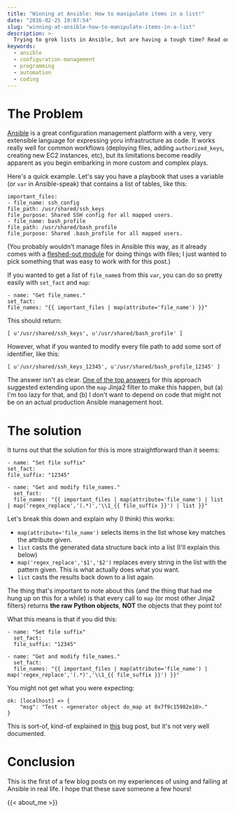 ```yaml
---
title: "Winning at Ansible: How to manipulate items in a list!"
date: "2016-02-25 19:07:54"
slug: "winning-at-ansible-how-to-manipulate-items-in-a-list"
description: >-
  Trying to grok lists in Ansible, but are having a tough time? Read on!
keywords:
  - ansible
  - configuration-management
  - programming
  - automation
  - coding
---
```


# The Problem

[Ansible](http://www.ansible.com "") is a great configuration management platform with a very, very extensible language for expressing yoru infrastructure as code. It works really well for common workflows (deploying files, adding `authorized_keys`, creating new EC2 instances, etc), but its limitations become readily apparent as you begin embarking in more custom and complex plays.

Here's a quick example. Let's say you have a playbook that uses a variable (or `var` in Ansible-speak) that contains a list of tables, like this:

```
important_files:
- file_name: ssh_config
file_path: /usr/shared/ssh_keys
file_purpose: Shared SSH config for all mapped users.
- file_name: bash_profile
file_path: /usr/shared/bash_profile
file_purpose: Shared .bash_profile for all mapped users.
```

(You probably wouldn't manage files in Ansible this way, as it already comes with a [fleshed-out module](http://docs.ansible.com/ansible/list_of_files_modules.html "") for doing things with files; I just wanted to pick something that was easy to work with for this post.)

If you wanted to get a list of `file_name`s from this `var`, you can do so pretty easily with `set_fact` and `map`:

```
- name: "Get file_names."
set_fact:
file_names: "{{ important_files | map(attribute='file_name') }}"
```

This should return:

```
[ u'/usr/shared/ssh_keys', u'/usr/shared/bash_profile' ]
```

However, what if you wanted to modify every file path to add some sort of identifier, like this:

```
[ u'/usr/shared/ssh_keys_12345', u'/usr/shared/bash_profile_12345' ]
```

The answer isn't as clear. [One of the top answers](https://gist.github.com/halberom/b1f6eaed16dba1b298e8 "") for this approach suggested extending upon the `map` Jinja2 filter to make this happen, but (a) I'm too lazy for that, and (b) I don't want to depend on code that might not be on an actual production Ansible management host.

# The solution

It turns out that the solution for this is more straightforward than it seems:

```
- name: "Set file suffix"
set_fact:
file_suffix: "12345"

- name: "Get and modify file_names."
  set_fact:
  file_names: "{{ important_files | map(attribute='file_name') | list | map('regex_replace','(.*)','\\1_{{ file_suffix }}') | list }}"
```

Let's break this down and explain why (I think) this works:

* `map(attribute='file_name')` selects items in the list whose key matches the attribute given.
* `list` casts the generated data structure back into a list (I'll explain this below)
* `map('regex_replace','$1','$2')` replaces every string in the list with the pattern given. This is what actually does what you want.
* `list` casts the results back down to a list again.

The thing that's important to note about this (and the thing that had me hung up on this for a while) is that every call to `map` (or most other Jinja2 filters) returns **the raw Python objects**, **NOT** the objects that they point to!

What this means is that if you did this:

```
- name: "Set file suffix"
  set_fact:
  file_suffix: "12345"

- name: "Get and modify file_names."
  set_fact:
  file_names: "{{ important_files | map(attribute='file_name') | map('regex_replace','(.*)','\\1_{{ file_suffix }}') }}"
```

You might not get what you were expecting:

```
ok: [localhost] => {
    "msg": "Test - <generator object do_map at 0x7f9c15982e10>."
}
```

This is sort-of, kind-of explained in [this](https://github.com/mitsuhiko/jinja2/issues/288 "") bug post, but it's not very well documented.

# Conclusion

This is the first of a few blog posts on my experiences of using and failing at Ansible in real life. I hope that these save someone a few hours!

{{< about_me >}}
